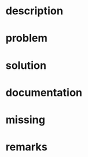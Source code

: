 # description
<!-- what is this pull request about -->

# problem
<!-- what is the problem solved by this pull request -->

# solution
<!-- a technicle description of the solution -->

# documentation
<!-- document what has been added and how to use it -->

# missing
<!-- what is missing in this pull request (e.g. out of scope of the pr) -->

# remarks
<!-- additional facts about the pull request -->
